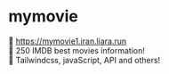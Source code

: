 # mymovie
🤞 https://mymovie1.iran.liara.run
<br>
🤞 250 IMDB best movies information!
<br>
🤞 Tailwindcss, javaScript, API and others!
